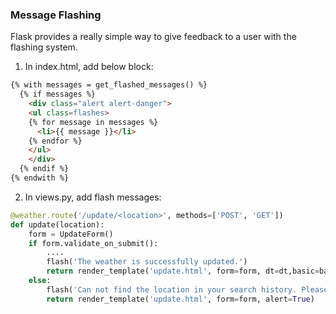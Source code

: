 ### Message Flashing

Flask provides a really simple way to give feedback to a user with the flashing system.

1. In index.html, add below block:
  ```html
  {% with messages = get_flashed_messages() %}
    {% if messages %}
      <div class="alert alert-danger">
      <ul class=flashes>
      {% for message in messages %}
        <li>{{ message }}</li>
      {% endfor %}
      </ul>
      </div>
    {% endif %}
  {% endwith %}
  ```
2. In views.py, add flash messages:
```python
@weather.route('/update/<location>', methods=['POST', 'GET'])
def update(location):
    form = UpdateForm()
    if form.validate_on_submit():
        ....
        flash('The weather is successfully updated.')
        return render_template('update.html', form=form, dt=dt,basic=basic, detail=detail, daily=daily.daily_list, alert=False)
    else:
        flash('Can not find the location in your search history. Please go back to index page, search the location first, then update if the data are wrong!')
        return render_template('update.html', form=form, alert=True)
```